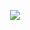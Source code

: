 
<p align="center">
  <a href="https://github.com/zqlq4ever">
    <img src="https://github-readme-stats.vercel.app/api?username=zqlq4ever&count_private=true&show_icons=true&hide=contribs&include_all_commits=true&theme=vue" />
  </a>
</p>

<!--
**zqlq4ever/zqlq4ever** is a ✨ _special_ ✨ repository because its `README.md` (this file) appears on your GitHub profile.

Here are some ideas to get you started:

- 🔭 I’m currently working on ...
- 🌱 I’m currently learning ...
- 👯 I’m looking to collaborate on ...
- 🤔 I’m looking for help with ...
- 💬 Ask me about ...
- 📫 How to reach me: ...
- 😄 Pronouns: ...
- ⚡ Fun fact: ...
-->
